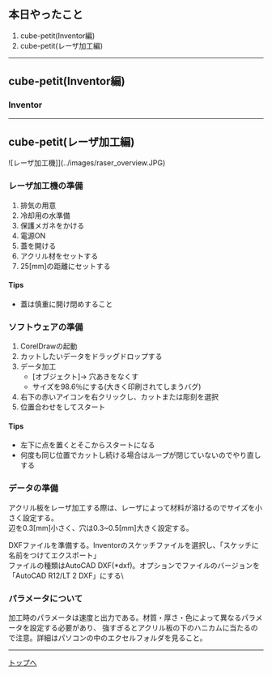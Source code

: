 ## 本日やったこと

1. cube-petit(Inventor編)
2. cube-petit(レーザ加工編)
---

## cube-petit(Inventor編)

### Inventor

---
## cube-petit(レーザ加工編)

![レーザ加工機]](../images/raser_overview.JPG)

### レーザ加工機の準備

1. 排気の用意
2. 冷却用の水準備
3. 保護メガネをかける
4. 電源ON
5. 蓋を開ける
6. アクリル材をセットする
7. 25[mm]の距離にセットする

#### Tips

* 蓋は慎重に開け閉めすること

### ソフトウェアの準備

1. CorelDrawの起動
2. カットしたいデータをドラッグドロップする
3. データ加工
    * [オブジェクト]-> 穴あきをなくす
    * サイズを98.6％にする(大きく印刷されてしまうバグ)
4. 右下の赤いアイコンを右クリックし、カットまたは彫刻を選択
5. 位置合わせをしてスタート

#### Tips

* 左下に点を置くとそこからスタートになる
* 何度も同じ位置でカットし続ける場合はループが閉じていないのでやり直しする

### データの準備

アクリル板をレーザ加工する際は、レーザによって材料が溶けるのでサイズを小さく設定する。\
辺を0.3[mm]小さく、穴は0.3~0.5[mm]大きく設定する。

DXFファイルを準備する。Inventorのスケッチファイルを選択し、「スケッチに名前をつけてエクスポート」\
ファイルの種類はAutoCAD DXF(*dxf)。オプションでファイルのバージョンを「AutoCAD R12/LT 2 DXF」にする\

### パラメータについて

加工時のパラメータは速度と出力である。材質・厚さ・色によって異なるパラメータを設定する必要があり、
強すぎるとアクリル板の下のハニカムに当たるので注意。詳細はパソコンの中のエクセルフォルダを見ること。




---
[トップへ](#本日やったこと)

<!--
```
プログラムを書く
```
-->


